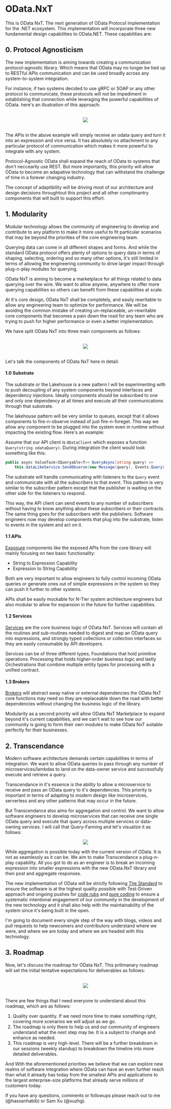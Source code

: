# OData.NxT

This is OData NxT. The next generation of OData Protocol implementation for the .NET ecosystem. This implementation will incorporate three new fundamental design capabilities to OData.NET. These capabilities are:

## 0. Protocol Agnosticism
The new implementation is aiming towards creating a communication protocol-agnostic library. Which means that OData may no longer be tied up to RESTful APIs communication and can be used broadly across any system-to-system integration.

For instance, if two systems decided to use gRPC or SOAP or any other protocol to communicate, these protocols will not be impediment in establishing that connection while leveraging the powerful capabilities of OData. here's an illustration of this approach:

<br />
    <div align=center>
        <img src="https://user-images.githubusercontent.com/1453985/148163343-d5c1ba7f-ab14-463e-8391-ea2d4cb5e644.png">
    </div>
<br />

The APIs in the above example will simply receive an odata query and turn it into an expression and vice versa. It has absolutely no attachment to any particular protocol of communication which makes it more powerful to integrate with any system.

Protocol-Agnostic OData shall expand the reach of OData to systems that don't neccearily use REST. But more importantly, this priority will allow OData to become an adapative technology that can withstand the challenge of time in a forever changing industry.

The concept of adaptibility will be driving most of our architecture and design decisions throughtout this project and all other complimantry components that will built to support this effort.


## 1. Modularity
Modular technology allows the community of engineering to develop and contribute to any platform to make it more useful to fit particular scenarios that may be beyond the priorities of the core engineering team.

Querying data can come in all different shapes and forms. And while the standard OData protocol offers plenty of options to query data in terms of shaping, selecting, ordering and so many other options, it's still limited in terms of allowing the engineering community to drive larger impact through plug-n-play modules for querying.

OData NxT is aiming to become a marketplace for all things related to data querying over the wire. We want to allow anyone, anywhere to offer more querying capabilities so others can benefit from these capabilities at scale.

At it's core design, OData NxT shall be completely, and easily rewritable to allow any engineering team to optimize for performance. We will be avoiding the common mistake of creating un-replaceable, un-rewritable core components that becomes a pain down the road for any team who are trying to push for higher performance or even a better implementation.

We have split OData NxT into three main components as follows:

<br />
    <div align=center>
        <img src="https://user-images.githubusercontent.com/1453985/148162083-15a82b29-1f90-4ed6-9614-31fee4914c49.png" />
    </div>
<br />

Let's talk the components of OData NxT here in detail:

#### 1.0 Substrate
The substrate or the Lakehouse is a new pattern I will be experimenting with to push decoupling of any system components beyond interfaces and dependency injections. Ideally components should be subscribed to one and only one dependency at all times and execute all their communications through that substrate.

The lakehouse pattern will be very similar to queues, except that it allows components to fire-n-observe instead of just fire-n-foreget. This way we allow any component to be plugged into the system even in runtime without impacting the existing flow. Here's an example:

Assume that our API client is `ODataClient` which exposes a function `Query(string odataQuery)`. During integration the client would look something like this:

```csharp
public async ValueTask<IQueryable<T>> QueryAsync(string query) =>
    this.dataLikeService.SendObserve(new Message(query), Events.Query);
```

The substrate will handle communicating with listeners to the `Query` event and communicate with all the subscribers to that event. This pattern is very similar to the subscriber pattern except that the publisher is waiting on the other side for the listeners to respond.

This way, the API client can send events to any number of subscribers without having to know anything about these subscribers or their contracts. The same thing goes for the subscribers with the publishers. Software engineers now may develop components that plug into the substrate, listen to events in the system and act on it.

#### 1.1 APIs
[Exposure](https://github.com/hassanhabib/The-Standard/blob/master/3.%20Exposers/3.%20Exposers.md) components like the exposed APIs from the core library will mainly focusing on two basic functionality:
 - String to Expression Capability
 - Expression to String Capability

 Both are very important to allow engineers to fully control incoming OData queries or generate ones out of simple expressions in the system so they can push it further to other systems.

 APIs shall be easily mockable for N-Tier system architecture engineers but also modular to allow for expansion in the future for further capabilities.

 #### 1.2 Services
 [Services](https://github.com/hassanhabib/The-Standard/blob/master/2.%20Services/2.%20Services.md) are the core business logic of OData NxT. Services will contain all the routines and sub-routines needed to digest and map an OData query into expressions, and strongly typed collections or collection interfaces so they are easily consumable by API developers.

 Services can be of three different types, Foundations that hold primitive operations. Processing that holds higher-order business logic and lastly Orchestrations that combine multiple entity types for processing with a unified contract.

 #### 1.3 Brokers
 [Brokers](https://github.com/hassanhabib/The-Standard/blob/master/1.%20Brokers/1.%20Brokers.md) will abstract away native or external dependencies the OData NxT core functions may need so they are replaceable down the road with better dependencies without changing the business logic of the library.

Modularity as a second priority will allow OData NxT Marketplace to expand beyond it's current capabilities, and we can't wait to see how our community is going to form their own modules to make OData NxT suitable perfectly for their businesses.


## 2. Transcendance
Modern software architecture demands certain capabilities in terms of integration. We want to allow OData queries to pass through any number of microservices/lambdas to land on the data-owner service and successfully execute and retrieve a query.

Transcendance in it's essence is the ability to allow a microservice to receive and pass an OData query to it's dependencies. This priority is important in terms of adapting to modern design like microservices, serverless and any other patterns that may occur in the future.

But Transcendance also aims for aggregation and control. We want to allow software engineers to develop microservices that can receive one single OData query and execute that query across multiple services or data-owning services. I will call that Query-Fanning and let's visualize it as follows:

<div align=center>
    <img src="https://user-images.githubusercontent.com/1453985/148118524-4a96ed49-aa6c-44f4-af53-ce9361531950.png" />
</div>

While aggregation is possible today with the current version of OData. It is not as seamlessly as it can be. We aim to make Transcendance a plug-n-play capability. All you got to do as an engineer is to break an incoming expression into smaller expressions with the new OData.NxT library and then post and aggregate responses.

The new implementation of OData will be strictly following [The Standard](https://github.com/hassanhabib/The-Standard) to ensure the software is at the highest quality possible with Test-Driven approach and ongoing pushes for [code rubs](https://hassanhabib.com/2020/02/09/code-rub/) and [pure coding](https://hassanhabib.medium.com/pure-coding-7bb2d44640ba) to ensure a systematic intentional engagement of our community in the development of the new technology and it shall also help with the maintainability of the system since it's being built in the open.

I'm going to document every single step of the way with blogs, videos and pull requests to help newcomers and contributors understand where we were, and where we are today and where we are headed with this technology.

## 3. Roadmap
Now, let's discuss the roadmap for OData NxT. This prilimanary roadmap will set the initial tentative expectations for deliverables as follows:

<br />
    <div align=center>
        <img src="https://user-images.githubusercontent.com/1453985/148167448-f99e1d59-e898-447b-b731-a10d4f6cd73b.png" />
    </div>
<br />

There are few things that I need everyone to understand about this roadmap, which are as follows:
1. Quality over quantity. If we need more time to make something right, covering more scenarios we will adjust as we go.
2. The roadmap is only there to help us and our community of engineers understand what the next step may be. It is a subject to change and enhance as needed.
3. This roadmap is very high-level. There will be a further breakdown in our sessions (weekly standup) to breakdown the timeline into more detailed deliverables.

And With the aforementioned priorities we believe that we can explore new realms of software integration where OData can have an even further reach than what it already has today from the smallest APIs and applications to the largest enterprise-size platforms that already serve millions of customers today.

If you have any questions, comments or followups please reach out to me (@hassanhabib) or Sam Xu (@xuzhg).
